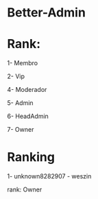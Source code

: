 # Better-Admin

# Rank:
1- Membro

2- Vip

4- Moderador

5- Admin

6- HeadAdmin

7- Owner

# Ranking

1- unknown8282907 - weszin

rank: Owner

